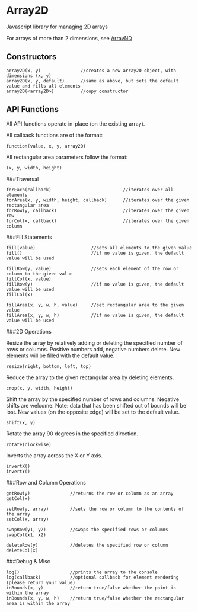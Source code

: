 Array2D
=======

Javascript library for managing 2D arrays

For arrays of more than 2 dimensions, see [ArrayND](https://github.com/brendanwhitfield/ArrayND)


Constructors
------------

	array2D(x, y)				//creates a new array2D object, with dimensions (x, y)
	array2D(x, y, default)		//same as above, but sets the default value and fills all elements
	array2D(<array2D>)			//copy constructor



API Functions
------------

All API functions operate in-place (on the existing array).

All callback functions are of the format:

	function(value, x, y, array2D)

All rectangular area parameters follow the format:

	(x, y, width, height)

###Traversal

	forEach(callback)							//iterates over all elements
	forArea(x, y, width, height, callback)		//iterates over the given rectangular area
	forRow(y, callback)							//iterates over the given row
	forCol(x, callback)							//iterates over the given column

###Fill Statements

	fill(value)						//sets all elements to the given value
	fill()							//if no value is given, the default value will be used

	fillRow(y, value)				//sets each element of the row or column to the given value
	fillCol(x, value)
	fillRow(y)						//if no value is given, the default value will be used
	fillCol(x)
	
	fillArea(x, y, w, h, value)		//set rectangular area to the given value
	fillArea(x, y, w, h)			//if no value is given, the default value will be used

###2D Operations


Resize the array by relatively adding or deleting the specified number of rows or columns. Positive numbers add, negative numbers delete. New elements will be filled with the default value.

	resize(right, bottom, left, top)

Reduce the array to the given rectangular area by deleting elements.

	crop(x, y, width, height)

Shift the array by the specified number of rows and columns. Negative shifts are welcome. Note: data that has been shifted out of bounds will be lost. New values (on the opposite edge) will be set to the default value.<!---Optional boolean wrap parameter will wrap the elements around the edge. Elements will be wrapped by default.-->

	shift(x, y)
<!---
	shift(x, y, wrap)
-->

Rotate the array 90 degrees in the specified direction.

	rotate(clockwise)

Inverts the array across the X or Y axis.

	invertX()
	invertY()


###Row and Column Operations

	getRow(y)				//returns the row or column as an array
	getCol(x)

	setRow(y, array)		//sets the row or column to the contents of the array
	setCol(x, array)
	
	swapRow(y1, y2)			//swaps the specified rows or columns
	swapCol(x1, x2)

	deleteRow(y)			//deletes the specified row or column
	deleteCol(x)
<!---
	spliceRow(y)			//creates new row or column at the index given, and fills with the default
	spliceCol(x)
	spliceRow(y, array)		//optional array arguments fills with the array's contents
	spliceCol(x, array)
-->

###Debug & Misc

	log()					//prints the array to the console
	log(callback)			//optional callback for element rendering (please return your value)
	inBounds(x, y)			//return true/false whether the point is within the array
	inBounds(x, y, w, h)	//return true/false whether the rectangular area is within the array